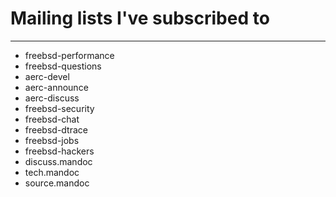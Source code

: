 # Mailing lists I've subscribed to
-------

- freebsd-performance
- freebsd-questions
- aerc-devel
- aerc-announce
- aerc-discuss
- freebsd-security
- freebsd-chat
- freebsd-dtrace
- freebsd-jobs
- freebsd-hackers
- discuss.mandoc
- tech.mandoc
- source.mandoc

